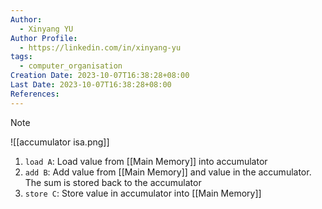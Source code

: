 ```yaml
---
Author:
  - Xinyang YU
Author Profile:
  - https://linkedin.com/in/xinyang-yu
tags:
  - computer_organisation
Creation Date: 2023-10-07T16:38:28+08:00
Last Date: 2023-10-07T16:38:28+08:00
References:
---
```

>[!note]
>![[accumulator isa.png]]
>1. ``load A``: Load value from [[Main Memory]] into accumulator
>2. ``add B``: Add value from [[Main Memory]] and value in the accumulator. The sum is stored back to the accumulator
>3. ``store C``: Store value in accumulator into [[Main Memory]]